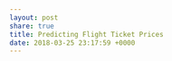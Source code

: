 ```yaml
---
layout: post
share: true
title: Predicting Flight Ticket Prices
date: 2018-03-25 23:17:59 +0000
---
```


